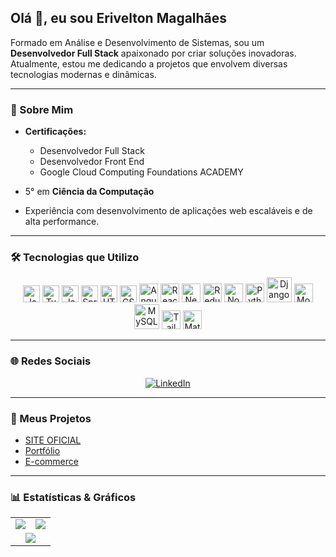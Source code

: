 ## Olá 👋, eu sou Erivelton Magalhães

Formado em Análise e Desenvolvimento de Sistemas, sou um **Desenvolvedor Full Stack** apaixonado por criar soluções inovadoras.  
Atualmente, estou me dedicando a projetos que envolvem diversas tecnologias modernas e dinâmicas.

---

### 🎯 Sobre Mim

- **Certificações:**
  - Desenvolvedor Full Stack
  - Desenvolvedor Front End
  - Google Cloud Computing Foundations ACADEMY
 
 
- 5° em **Ciência da Computação**
- Experiência com desenvolvimento de aplicações web escaláveis e de alta performance.

---

### 🛠️ Tecnologias que Utilizo

<div align="center">
  <!-- Tecnologias Base -->
  <img src="https://cdn.jsdelivr.net/gh/devicons/devicon@latest/icons/javascript/javascript-original.svg" width="27" alt="JavaScript" />
  <img src="https://cdn.jsdelivr.net/gh/devicons/devicon@latest/icons/typescript/typescript-original.svg" width="27" alt="TypeScript" />
  <img src="https://cdn.jsdelivr.net/gh/devicons/devicon@latest/icons/java/java-original.svg" width="27" alt="Java" />
  <img src="https://cdn.jsdelivr.net/gh/devicons/devicon@latest/icons/spring/spring-original.svg" width="27" alt="Spring Boot" />
  <img src="https://cdn.jsdelivr.net/gh/devicons/devicon@latest/icons/html5/html5-original.svg" width="27" alt="HTML5" />
  <img src="https://cdn.jsdelivr.net/gh/devicons/devicon@latest/icons/css3/css3-original.svg" width="27" alt="CSS3" />
  <img src="https://cdn.jsdelivr.net/gh/devicons/devicon@latest/icons/angularjs/angularjs-original.svg" width="30" alt="AngularJS" />
  <img src="https://cdn.jsdelivr.net/gh/devicons/devicon@latest/icons/react/react-original-wordmark.svg" width="30" alt="React" />
  <img src="https://cdn.jsdelivr.net/gh/devicons/devicon@latest/icons/nextjs/nextjs-original-wordmark.svg" width="30" alt="Next.js" />
  <img src="https://cdn.jsdelivr.net/gh/devicons/devicon@latest/icons/redux/redux-original.svg" width="30" alt="Redux" />
  <img src="https://cdn.jsdelivr.net/gh/devicons/devicon@latest/icons/nodejs/nodejs-original-wordmark.svg" width="30" alt="Node.js" />
  <img src="https://cdn.jsdelivr.net/gh/devicons/devicon@latest/icons/python/python-original.svg" width="30" alt="Python" />
  <img src="https://cdn.jsdelivr.net/gh/devicons/devicon@latest/icons/django/django-plain-wordmark.svg" width="40" alt="Django" />
  <img src="https://cdn.jsdelivr.net/gh/devicons/devicon@latest/icons/mongodb/mongodb-original-wordmark.svg" width="30" alt="MongoDB" />
  <img src="https://cdn.jsdelivr.net/gh/devicons/devicon@latest/icons/mysql/mysql-original-wordmark.svg" width="40" alt="MySQL" />
  <img src="https://cdn.jsdelivr.net/gh/devicons/devicon@latest/icons/tailwindcss/tailwindcss-original.svg" width="30" alt="Tailwind CSS" />
  <img src="https://cdn.jsdelivr.net/gh/devicons/devicon@latest/icons/materialui/materialui-original.svg" width="30" alt="Material UI" />
</div>

---

### 🌐 Redes Sociais

<div align="center">
  <a href="https://www.linkedin.com/in/erivelton-magalh%C3%A3es-553a6b215">
    <img src="https://img.shields.io/badge/LinkedIn-Perfil-blue?style=for-the-badge&logo=linkedin&logoColor=white" alt="LinkedIn" />
  </a>
</div>

---

### 🚀 Meus Projetos

- [SITE OFICIAL](https://web-desing-page.netlify.app/)
- [Portfólio](https://portfolio-deev.netlify.app/)
- [E-commerce](https://digital-comerce.netlify.app/)

---

### 📊 Estatísticas & Gráficos

<div align="center">
  <table>
    <tr>
      <td>
        <img src="https://github-readme-stats.vercel.app/api/top-langs/?username=EriveltonMGit&layout=compact&theme=radical&langs_count=8" />
      </td>
      <td>
        <img src="https://github-readme-stats.vercel.app/api?username=EriveltonMGit&show_icons=true&theme=radical" />
      </td>
    </tr>
    <tr>
      <td colspan="2" align="center">
        <img src="https://github-readme-streak-stats.herokuapp.com/?user=EriveltonMGit&theme=radical" />
      </td>
    </tr>
  </table>
</div>
